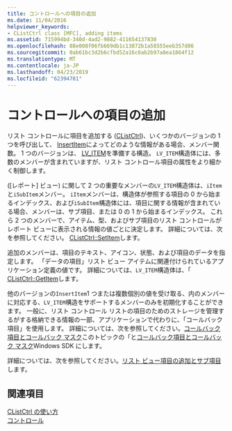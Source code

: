 ```yaml
---
title: コントロールへの項目の追加
ms.date: 11/04/2016
helpviewer_keywords:
- CListCtrl class [MFC], adding items
ms.assetid: 715994bd-340d-4ad2-9882-411654137830
ms.openlocfilehash: 88e008f06fb669db1c13872b1a58555eeb357d86
ms.sourcegitcommit: 0ab61bc3d2b6cfbd52a16c6ab2b97a8ea1864f12
ms.translationtype: MT
ms.contentlocale: ja-JP
ms.lasthandoff: 04/23/2019
ms.locfileid: "62394781"
---
```

# <a name="adding-items-to-the-control"></a>コントロールへの項目の追加

リスト コントロールに項目を追加する ([CListCtrl](../mfc/reference/clistctrl-class.md))、いくつかのバージョンの 1 つを呼び出して、 [InsertItem](../mfc/reference/clistctrl-class.md#insertitem)によってどのような情報がある場合、メンバー関数。 1 つのバージョンは、 [LV_ITEM](/windows/desktop/api/commctrl/ns-commctrl-taglvitema)を準備する構造。 `LV_ITEM`構造体には、多数のメンバーが含まれていますが、リスト コントロール項目の属性をより細かく制御します。

([レポート] ビュー) に関して 2 つの重要なメンバーの`LV_ITEM`構造体は、`iItem`と`iSubItem`メンバー。 `iItem`メンバーは、構造体が参照する項目の 0 から始まるインデックス、および`iSubItem`構造体には、項目に関する情報が含まれている場合、メンバーは、サブ項目、または 0 の 1 から始まるインデックス。 これら 2 つのメンバーで、アイテム、型、およびサブ項目のリスト コントロールがレポート ビューに表示される情報の値ごとに決定します。 詳細については、次を参照してください。 [CListCtrl::SetItem](../mfc/reference/clistctrl-class.md#setitem)します。

追加のメンバーは、項目のテキスト、アイコン、状態、および項目のデータを指定します。 「データの項目」リスト ビュー アイテムに関連付けられているアプリケーション定義の値です。 詳細については、`LV_ITEM`構造体は、「 [CListCtrl::GetItem](../mfc/reference/clistctrl-class.md#getitem)します。

他のバージョンの`InsertItem`1 つまたは複数個別の値を受け取る、内のメンバーに対応する、`LV_ITEM`構造をサポートするメンバーのみを初期化することができます。 一般に、リスト コントロール リストの項目のためのストレージを管理するがする格納できる情報の一部、アプリケーションで代わりに、「コールバック項目」を使用します。 詳細については、次を参照してください。[コールバック項目とコールバック マスク](../mfc/callback-items-and-the-callback-mask.md)このトピックの「と[コールバック項目とコールバック マスク](/windows/desktop/Controls/using-list-view-controls)Windows SDK にします。

詳細については、次を参照してください。[リスト ビュー項目の追加とサブ項目](/windows/desktop/Controls/using-list-view-controls)します。

## <a name="see-also"></a>関連項目

[CListCtrl の使い方](../mfc/using-clistctrl.md)<br/>
[コントロール](../mfc/controls-mfc.md)
